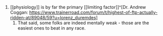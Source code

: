 1. [[physiology]] is by far the primary [[limiting factor]]^[Dr. Andrew Coggan: https://www.trainerroad.com/forum/t/highest-of-ftp-actually-ridden-at/89048/59?u=lorenz_duremdes]
	1. That said, some folks are indeed mentally weak - those are the easiest ones to beat in any race.